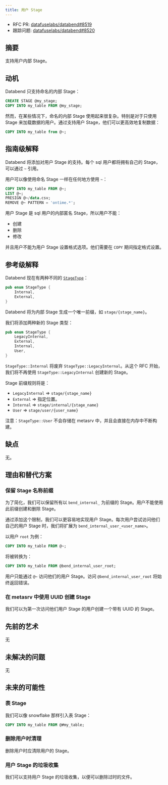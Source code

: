 ```yaml
---
title: 用户 Stage
---
```


- RFC PR: [datafuselabs/databend#8519](https://github.com/datafuselabs/databend/pull/8519)
- 跟踪问题: [datafuselabs/databend#8520](https://github.com/datafuselabs/databend/issues/8520)

## 摘要

支持用户内部 Stage。

## 动机

Databend 只支持命名的内部 Stage：

```sql
CREATE STAGE @my_stage;
COPY INTO my_table FROM @my_stage;
```

然而，在某些情况下，命名的内部 Stage 使用起来很复杂。特别是对于只使用 Stage 来加载数据的用户。通过支持用户 Stage，他们可以更高效地复制数据：

```sql
COPY INTO my_table from @~;
```

## 指南级解释

Databend 将添加对用户 Stage 的支持。每个 sql 用户都将拥有自己的 Stage，可以通过 `~` 引用。

用户可以像使用命名 Stage 一样在任何地方使用 `~`：

```sql
COPY INTO my_table FROM @~;
LIST @~;
PRESIGN @~/data.csv;
REMOVE @~ PATTERN = 'ontime.*';
```

用户 Stage 是 sql 用户的内部匿名 Stage，所以用户不能：

- 创建
- 删除
- 修改

并且用户不能为用户 Stage 设置格式选项。他们需要在 `COPY` 期间指定格式设置。

## 参考级解释

Databend 现在有两种不同的 [`StageType`](https://github.com/datafuselabs/databend/blob/c2d4e9d3e0a5bf7d54a2a6ce1db1d41b00cd2cd1/src/meta/types/src/user_stage.rs#L52-L55)：

```rust
pub enum StageType {
    Internal,
    External,
}
```

Databend 将为内部 Stage 生成一个唯一前缀，如 `stage/{stage_name}`。

我们将添加两种新的 Stage 类型：

```rust
pub enum StageType {
    LegacyInternal,
    External,
    Internal,
    User,
}
```

`StageType::Internal` 将废弃 `StageType::LegacyInternal`。从这个 RFC 开始，我们将不再使用 `StageType::LegacyInternal` 创建新的 Stage。

Stage 前缀规则将是：

- `LegacyInternal` => `stage/{stage_name}`
- `External` => 指定位置。
- `Internal` => `stage/internal/{stage_name}`
- `User` => `stage/user/{user_name}`

注意：`StageType::User` 不会存储在 metasrv 中，并且会直接在内存中不断构建。

## 缺点

无。

## 理由和替代方案

### 保留 Stage 名称前缀

为了简化，我们可以保留所有以 `bend_internal_` 为前缀的 Stage。用户不能使用此前缀创建和删除 Stage。

通过添加这个限制，我们可以更容易地实现用户 Stage。每次用户尝试访问他们自己的用户 Stage 时，我们将扩展为 `bend_internal_user_<user_name>`。

以用户 `root` 为例：

```sql
COPY INTO my_table FROM @~;
```

将被转换为：

```sql
COPY INTO my_table FROM @bend_internal_user_root;
```

用户只能通过 `@~` 访问他们的用户 Stage。访问 `@bend_internal_user_root` 将始终返回错误。

### 在 metasrv 中使用 UUID 创建 Stage

我们可以为第一次访问他们用户 Stage 的用户创建一个带有 UUID 的 Stage。

## 先前的艺术

无

## 未解决的问题

无

## 未来的可能性

### 表 Stage

我们可以像 snowflake 那样引入表 Stage：

```sql
COPY INTO my_table FROM @#my_table;
```

### 删除用户时清理

删除用户时应清除用户的 Stage。

### 用户 Stage 的垃圾收集

我们可以支持用户 Stage 的垃圾收集，以便可以删除过时的文件。
